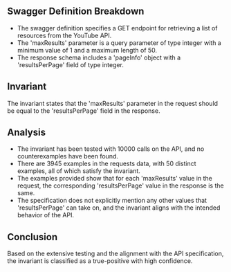 ## Swagger Definition Breakdown
- The swagger definition specifies a GET endpoint for retrieving a list of resources from the YouTube API.
- The 'maxResults' parameter is a query parameter of type integer with a minimum value of 1 and a maximum length of 50.
- The response schema includes a 'pageInfo' object with a 'resultsPerPage' field of type integer.

## Invariant
The invariant states that the 'maxResults' parameter in the request should be equal to the 'resultsPerPage' field in the response.

## Analysis
- The invariant has been tested with 10000 calls on the API, and no counterexamples have been found.
- There are 3945 examples in the requests data, with 50 distinct examples, all of which satisfy the invariant.
- The examples provided show that for each 'maxResults' value in the request, the corresponding 'resultsPerPage' value in the response is the same.
- The specification does not explicitly mention any other values that 'resultsPerPage' can take on, and the invariant aligns with the intended behavior of the API.

## Conclusion
Based on the extensive testing and the alignment with the API specification, the invariant is classified as a true-positive with high confidence.
